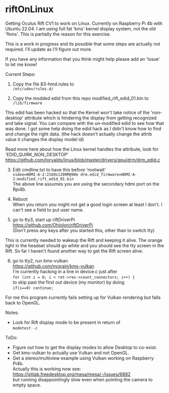 # riftOnLinux
Getting Oculus Rift CV1 to work on Linux. Currently on Raspberry Pi 4b with Ubuntu 22.04.
I am using full fat 'kms' kernel display system, not the old 'fkms'. This is partially the reason for this exercise.

This is a work in progress and its possible that some steps are actually not required.
I'll update as I'll figure out more. 

If you have any information that you think might help please add an 'Issue' to let me know!



Current Steps:

1.  Copy the file 83-hmd.rules to  
`/etc/udev/rules.d/`

2.  Copy the modded edid from this repo modified_rift_edid_01.bin to  
`/lib/firmware`

This edid has been hacked so that the Kernel won't take notice of the 'non-desktop' attribute which is hindering the display from getting recognized and take signal. You can compare with the un-modified edid to see how that was done. I got some help doing the edid hack as I didn't know how to find and change the right data. (the hack doesn't actually change the attrib value it changes the display model id)  
  
Read more here about how the Linux kernel handles the attribute, look for 'EDID_QUIRK_NON_DESKTOP'  
https://github.com/torvalds/linux/blob/master/drivers/gpu/drm/drm_edid.c  


3.  Edit cmdline.txt to have this before 'rootwait'  
`video=HDMI-A-2:2160x1200M@90e drm.edid_firmware=HDMI-A-2:modified_rift_edid_01.bin`  
The above line assumes you are using the secondary hdmi port on the Rpi4b.


4.  Reboot  
When you return you might not get a good login screen at least I don't. I can't see a field to put user name.

5.  go to tty3, start up riftDriverPi  
https://github.com/OhioIon/riftDriverPi  
(Don't press any keys after you started this, other than to switch tty)

This is currently needed to wakeup the Rift and keeping it alive. The orange light in the headset should go white and you should see the tty screen in the Rift. So far I haven't found another way to get the Rift screen alive.

6.  go to tty2, run kms-vulkan  
https://github.com/nyorain/kms-vulkan  
I'm currently hacking in a line in device.c just after  
`for (int i = 0; i < ret->res->count_connectors; i++) {`  
to skip past the first out device (my monitor) by doing  
`if(i==0) continue;`  

For me this program currently fails setting up for Vulkan rendering but falls back to OpenGL.



Notes:
- Look for Rift display mode to be present in return of  
`modetest -c`  


ToDo:
- Figure out how to get the display modes to allow Desktop to co-exist.
- Get kms-vulkan to actually use Vulkan and not OpenGL.
- Get a stereo/multiview example using Vulkan working on Raspberry Pi4b.  
Actually this is working now see:  https://gitlab.freedesktop.org/mesa/mesa/-/issues/6882  
but running disappointingly slow even when pointing the camera to empty space.
